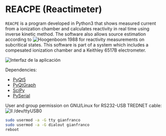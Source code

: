 # REACPE (Reactimeter)

`REACPE` is a program developed in Python3
that shows measured current from a ionization chamber
and calculates reactivity in real time using inverse kinetic method.
The software also allows source estimation according to
![Hoogenboom 1988](https://doi.org/10.1016/0306-4549(88)90059-X)
for reactivity measurements on subcritical states.
This software is part of a system which includes a compesated ionization chamber
and a Keithley 6517B electrometer.


![Interfaz de la aplicación](https://github.com/6ianco/reacpe/blob/main/icon/interfaz.png)

Dependencies:

- [PyQt5](https://www.riverbankcomputing.com/static/Docs/PyQt5/)
- [PyQtGraph](http://pyqtgraph.org/)
- [SciPy](https://www.scipy.org/)
- [PySerial](https://pyserial.readthedocs.io/en/latest/index.html)


User and group permission on GNU/Linux for RS232-USB TREDNET cable:
![ll /dev/ttyUSB0](https://github.com/6ianco/reacpe/blob/main/icon/lsttyUSB0.png)

```bash
sudo usermod -a -G tty gianfranco
sudo usermod -a -G dialout gianfranco
reboot
```
